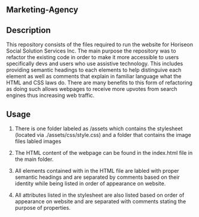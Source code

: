 ## Marketing-Agency

## Description
    
 This repository consists of the files required to run the website for Horiseon Social Solution Services Inc.
 The main purpose the repository was to refactor the existing code in order to make it more accessible to users specifically devs and users who use assistive technology.
 This includes providing semantic headings to each elements to help distinguive each element as well as comments that explain in familiar language what the HTML and CSS laws 
 do. There are many benefits to this form of refactoring as doing such allows webpages to receive more upvotes from search engines thus increasing web traffic.
 
## Usage 

  1. There is one folder labeled as /assets which contains the stylesheet (located via ./assets/css/style.css) and a folder that contains the image files labled images

  2. The HTML content of the webpage can be found in the index.html file in the main folder.

  3. All elements contained with in the HTML file are labled with proper semantic headings and are separated by comments based on their identity while being listed in order of 
  appearance on website.

  4. All attributes listed in the stylesheet are also listed based on order of appearance on website and are separated with comments stating the purpose of properties.



